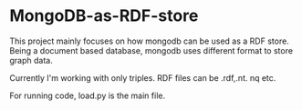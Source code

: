 # MongoDB-as-RDF-store

This project mainly focuses on how mongodb can be used as a RDF store. Being a document based database, mongodb uses different format to store graph data. 

Currently I'm working with only triples. RDF files can be .rdf,.nt. nq etc. 

For running code, load.py is the main file. 
